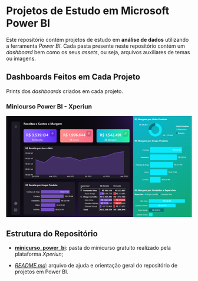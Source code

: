 # Projetos de Estudo em Microsoft Power BI

Este repositório contém projetos de estudo em **análise de dados** utilizando a ferramenta *Power BI*. Cada pasta presente neste repositório contém um *dashboard* bem como os seus *assets*, ou seja, arquivos auxiliares de temas ou imagens.

## Dashboards Feitos em Cada Projeto

Prints dos *dashboards* criados em cada projeto.

### Minicurso Power BI - Xperiun

![imagem](minicurso_power_bi/assets/dash_dark_theme.PNG)

## Estrutura do Repositório

* [**minicurso_power_bi**](minicurso_power_bi/): pasta do minicurso gratuito realizado pela plataforma *Xperiun*;

* [*README.md*](_): arquivo de ajuda e orientação geral do repositório de projetos em Power BI.
